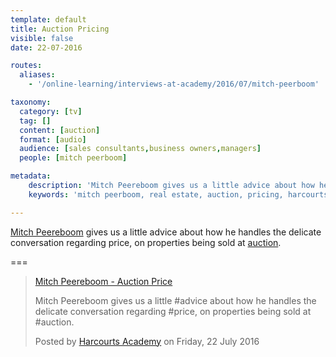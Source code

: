 ```yaml
---
template: default
title: Auction Pricing
visible: false
date: 22-07-2016

routes:
  aliases:
    - '/online-learning/interviews-at-academy/2016/07/mitch-peerboom'

taxonomy:
  category: [tv]
  tag: []
  content: [auction]
  format: [audio]
  audience: [sales consultants,business owners,managers]
  people: [mitch peerboom]

metadata:
    description: 'Mitch Peereboom gives us a little advice about how he handles the delicate conversation regarding price, on properties being sold at auction.'
    keywords: 'mitch peerboom, real estate, auction, pricing, harcourts'

---
```


[Mitch Peereboom](https://www.facebook.com/mitch.peereboom) gives us a little advice about how he handles the delicate conversation regarding price, on properties being sold at [auction](/tv/all/topic:auction).

===

<div id="fb-root"></div>
<script>(function(d, s, id) {
  var js, fjs = d.getElementsByTagName(s)[0];
  if (d.getElementById(id)) return;
  js = d.createElement(s); js.id = id;
  js.src = "//connect.facebook.net/en_GB/sdk.js#xfbml=1&version=v2.7&appId=667620916615872";
  fjs.parentNode.insertBefore(js, fjs);
}(document, 'script', 'facebook-jssdk'));</script>

<div class="fb-video" data-href="https://www.facebook.com/harcourtsacademy/videos/10153569659032676/" data-show-text="false"><blockquote cite="https://www.facebook.com/harcourtsacademy/videos/10153569659032676/" class="fb-xfbml-parse-ignore"><a href="https://www.facebook.com/harcourtsacademy/videos/10153569659032676/">Mitch Peereboom - Auction Price</a><p>Mitch Peereboom gives us a little #advice about how he handles the delicate conversation regarding #price, on properties being sold at #auction.</p>Posted by <a href="https://www.facebook.com/harcourtsacademy/">Harcourts Academy</a> on Friday, 22 July 2016</blockquote></div>
